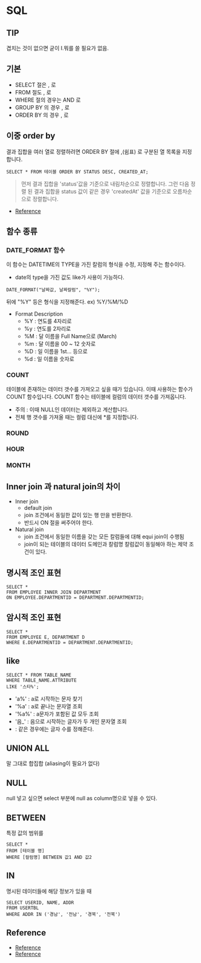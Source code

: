 # SQL

## TIP
겹치는 것이 없으면 굳이 I.뭐를 쓸 필요가 없음.

## 기본
- SELECT 절은 , 로
- FROM 절도 , 로
- WHERE 절의 경우는 AND 로
- GROUP BY 의 경우 , 로
- ORDER BY 의 경우 , 로

## 이중 order by
결과 집합을 여러 열로 정렬하려면 ORDER BY 절에 ,(쉼표) 로 구분된 열 목록을 지정합니다.

```
SELECT * FROM 테이블 ORDER BY STATUS DESC, CREATED_AT;
```
> 먼저 결과 집합을 'status'값을 기준으로 내림차순으로 정렬합니다. 그런 다음 정렬 된 결과 집합을
> status 값이 같은 경우 'createdAt' 값을 기준으로 오름차순으로 정렬합니다.

- [Reference](https://dar0m.tistory.com/60)

## 함수 종류

### DATE_FORMAT 함수
이 함수는 DATETIME의 TYPE을 가진 칼럼의 형식을 수정, 지정해 주는 함수이다.
- date의 type을 가진 값도 like가 사용이 가능하다.
```
DATE_FORMAT("날짜값, 날짜칼럼", "%Y");
```
뒤에 "%Y" 등은 형식을 지정해준다.
ex) %Y/%M/%D
- Format Description
  - %Y : 연도를 4자리로
  - %y : 연도를 2자리로
  - %M : 달 이름을 Full Name으로 (March)
  - %m : 달 이름을 00 ~ 12 숫자로
  - %D : 일 이름을 1st... 등으로
  - %d : 일 이름을 숫자로 

### COUNT
테이블에 존재하는 데이터 갯수를 가져오고 싶을 때가 있습니다.
이때 사용하는 함수가 COUNT 함수입니다.
COUNT 함수는 테이블에 컬럼의 데이터 갯수를 가져옵니다.
- 주의 : 이때 NULL인 데이터는 제외하고 계산합니다.
- 전체 행 갯수를 가져올 때는 컬럼 대신에 *를 지정합니다.

### ROUND

### HOUR

### MONTH

## Inner join 과 natural join의 차이
- Inner join
  - default join
  - join 조건에서 동일한 값이 있는 행 만을 반환한다.
  - 반드시 ON 절을 써주어야 한다.
- Natural join
  - join 조건에서 동일한 이름을 갖는 모든 칼럼들에 대해 equi join이 수행됨
  - join이 되는 테이블의 데이터 도메인과 칼럼명 칼럼값이 동일해야 하는 제약 조건이 있다.

## 명시적 조인 표현
```
SELECT *
FROM EMPLOYEE INNER JOIN DEPARTMENT
ON EMPLOYEE.DEPARTMENTID = DEPARTMENT.DEPARTMENTID;
```
## 암시적 조인 표현
```
SELECT *
FROM EMPLOYEE E, DEPARTMENT D
WHERE E.DEPARTMENTID = DEPARTMENT.DEPARTMENTID;
```

## like
```
SELECT * FROM TABLE_NAME
WHERE TABLE_NAME.ATTRIBUTE
LIKE '스타%';
```
- 'a%' : a로 시작하는 문자 찾기
- '%a' : a로 끝나는 문자열 조회
- '%a%' : a문자가 포함된 값 모두 조회
- '음_' : 음으로 시작하는 글자가 두 개인 문자열 조회
- : 같은 경우에는 글자 수를 정해준다.

## UNION ALL
말 그대로 합집합 (aliasing이 필요가 없다)

## NULL
null 넣고 싶으면 select 부분에 null as column명으로 넣을 수 있다.

## BETWEEN
특정 값의 범위를 
```
SELECT *
FROM [테이블 명]
WHERE [컬럼명] BETWEEN 값1 AND 값2
```

## IN
명시된 데이터들에 해당 정보가 있을 때
```
SELECT USERID, NAME, ADDR
FROM USERTBL
WHERE ADDR IN ('경남', '전남', '경북', '전북')
```

## Reference
- [Reference](https://jhnyang.tistory.com/420)
- [Reference](https://extbrain.tistory.com/54)